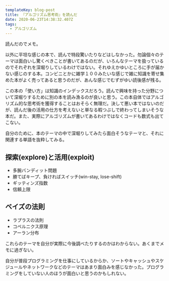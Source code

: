 ```yaml
---
templateKey: blog-post
title: 『アルゴリズム思考術』を読んだ
date: 2020-06-23T14:38:32.407Z
tags:
  - アルゴリズム
---
```

読んだのでメモ。

以外に平坦な感じの本で、読んで特段驚いたりなどはしなかった。勿論個々のテーマは面白いし驚くべきことが書いてあるのだが、いろんなテーマを扱っているのでそれぞれを深堀りしているわけではない。それゆえかゆいところに手が届かない感じのする本。コンビニとかに雑学１００みたいな感じで雑に知識を寄せ集めた本がよく売ってあると思うのだが、あんな感じでむずがゆい読後感が残る。

この本の「使い方」は知識のインデックスだろう。読んで興味を持った分野について深堀りするために別の本を読み漁るのが良いと思う。この本自体ではアルゴリズム的な思考術を獲得することはおそらく無理だ。決して悪い本ではないのだが、読んだ後の活用の仕方を考えないと単なる暇つぶしで終わってしまいそうな本だ。また、実際にアルゴリズムが書いてあるわけではなくコードも数式も出てこない。

自分のために、本のテーマの中で深堀りしてみたら面白そうなテーマと、それに関連する単語を抜粋してみる。

## 探索(explore)と活用(exploit)
- 多腕バンディット問題
- 勝てばキープ、負ければスイッチ(win-stay, lose-shift)
- ギッティンズ指数
- 信頼上限

## ベイズの法則
- ラプラスの法則
- コペルニクス原理
- アーラン分布

これらのテーマを自分が実際に今後調べたりするのかはわからない。あくまでメモに過ぎない。

自分が普段プログラミングを仕事にしているからか、ソートやキャッシュやスケジュールやネットワークなどのテーマはあまり面白みを感じなかった。プログラミングをしていない人のほうが面白いと思うのかもしれない。